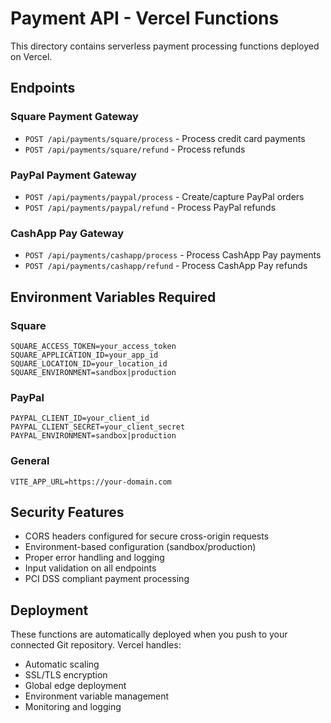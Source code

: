 # Payment API - Vercel Functions

This directory contains serverless payment processing functions deployed on Vercel.

## Endpoints

### Square Payment Gateway
- `POST /api/payments/square/process` - Process credit card payments
- `POST /api/payments/square/refund` - Process refunds

### PayPal Payment Gateway  
- `POST /api/payments/paypal/process` - Create/capture PayPal orders
- `POST /api/payments/paypal/refund` - Process PayPal refunds

### CashApp Pay Gateway
- `POST /api/payments/cashapp/process` - Process CashApp Pay payments
- `POST /api/payments/cashapp/refund` - Process CashApp Pay refunds

## Environment Variables Required

### Square
```
SQUARE_ACCESS_TOKEN=your_access_token
SQUARE_APPLICATION_ID=your_app_id
SQUARE_LOCATION_ID=your_location_id
SQUARE_ENVIRONMENT=sandbox|production
```

### PayPal
```
PAYPAL_CLIENT_ID=your_client_id
PAYPAL_CLIENT_SECRET=your_client_secret
PAYPAL_ENVIRONMENT=sandbox|production
```

### General
```
VITE_APP_URL=https://your-domain.com
```

## Security Features

- CORS headers configured for secure cross-origin requests
- Environment-based configuration (sandbox/production)
- Proper error handling and logging
- Input validation on all endpoints
- PCI DSS compliant payment processing

## Deployment

These functions are automatically deployed when you push to your connected Git repository. Vercel handles:

- Automatic scaling
- SSL/TLS encryption
- Global edge deployment
- Environment variable management
- Monitoring and logging